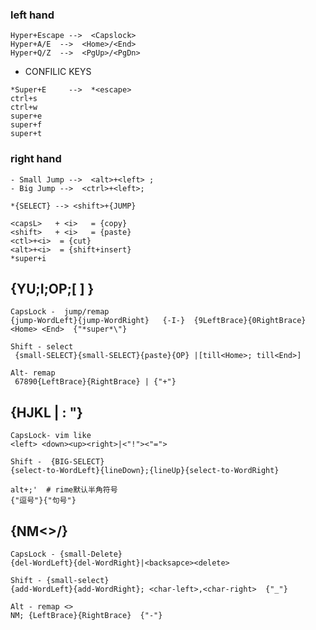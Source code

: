 
### left hand
```
Hyper+Escape -->  <Capslock>
Hyper+A/E  -->  <Home>/<End>
Hyper+Q/Z  -->  <PgUp>/<PgDn>
```
- CONFILIC KEYS
```
*Super+E     -->  *<escape>
ctrl+s
ctrl+w
super+e
super+f
super+t
```
### right hand
```
- Small Jump -->  <alt>+<left> ; 
- Big Jump -->  <ctrl>+<left>;

*{SELECT} --> <shift>+{JUMP}
```

```
<capsL>   + <i>   = {copy}
<shift>   + <i>   = {paste}
<ctl>+<i>  = {cut}
<alt>+<i>  = {shift+insert}
*super+i
```

{YU;I;OP;[ ] \}
--------------------------------
```
CapsLock -  jump/remap  
{jump-WordLeft}{jump-WordRight}   {-I-}  {9LeftBrace}{0RightBrace} <Home> <End>  {"*super*\"} 

Shift - select
 {small-SELECT}{small-SELECT}{paste}{OP} |[till<Home>; till<End>] 

Alt- remap 
 67890{LeftBrace}{RightBrace} | {"+"}
 ```

{HJKL | : "}
-----------------------------
```
CapsLock- vim like
<left> <down><up><right>|<"!"><"=">

Shift -  {BIG-SELECT}
{select-to-WordLeft}{lineDown};{lineUp}{select-to-WordRight}

alt+;'  # rime默认半角符号
{"逗号"}{"句号"}
```
{NM<>/}
--------------------------------
```
CapsLock - {small-Delete}
{del-WordLeft}{del-WordRight}|<backsapce><delete>

Shift - {small-select}
{add-WordLeft}{add-WordRight}; <char-left>,<char-right>  {"_"}

Alt - remap <>
NM; {LeftBrace}{RightBrace}  {"-"}
```
